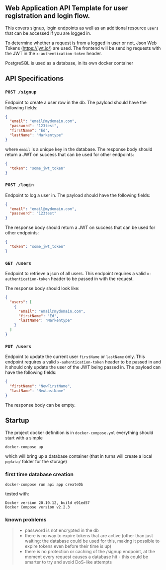 ## Web Application API Template for user registration and login flow. 

This covers signup, login endpoints as well as an additional resource `users` that can be accessed if you are logged in.

To determine whether a request is from a logged in user or not, Json Web Tokens (https://jwt.io/) are used. The frontend will be sending requests with the JWT in the `x-authentication-token` header.

PostgreSQL is used as a database, in its own docker container

## API Specifications

### `POST /signup`
Endpoint to create a user row in the db. The payload should have the following fields:

```json
{
  "email": "email@mydomain.com",
  "password": "123test",
  "firstName": "Ed",
  "lastName": "Markentype"
}
```

where `email` is a unique key in the database.
The response body should return a JWT on success that can be used for other endpoints:

```json
{
  "token": "some_jwt_token" 
}
```

### `POST /login`
Endpoint to log a user in. The payload should have the following fields:

```json
{
  "email": "email@mydomain.com",
  "password": "123test"
}
```

The response body should return a JWT on success that can be used for other endpoints:

```json
{
  "token": "some_jwt_token"
}
```

### `GET /users`
Endpoint to retrieve a json of all users. This endpoint requires a valid `x-authentication-token` header to be passed in with the request.

The response body should look like:
```json
{
  "users": [
    {
      "email": "email@mydomain.com",
      "firstName": "Ed",
      "lastName": "Markentype"
    }
  ]
}
```

### `PUT /users`
Endpoint to update the current user `firstName` or `lastName` only. This endpoint requires a valid `x-auhentication-token` header to be passed in and it should only update the user of the JWT being passed in. The payload can have the following fields:

```json
{
  "firstName": "NewFirstName",
  "lastName": "NewLastName"
}
```

The response body can be empty.

## Startup
The project docker definition is in `docker-compose.yml`
everything should start with a simple

`docker-compose up`

which will bring up a database container (that in turns  will create a local `pgdata/` folder for the storage)

### first time database creation
`docker-compose run api app createDb`

tested with:
```
Docker version 20.10.12, build e91ed57
Docker Compose version v2.2.3
```

### known problems
> - password is not encrypted in the db
> - there is no way to expire tokens that are active (other than just waiting: the database could be used for this, making it possible to expire tokens even before their time is up) 
> - there is no protection or caching of the /signup endpoint, at the moment every request causes a database hit - this could be smarter to try and avoid DoS-like attempts
